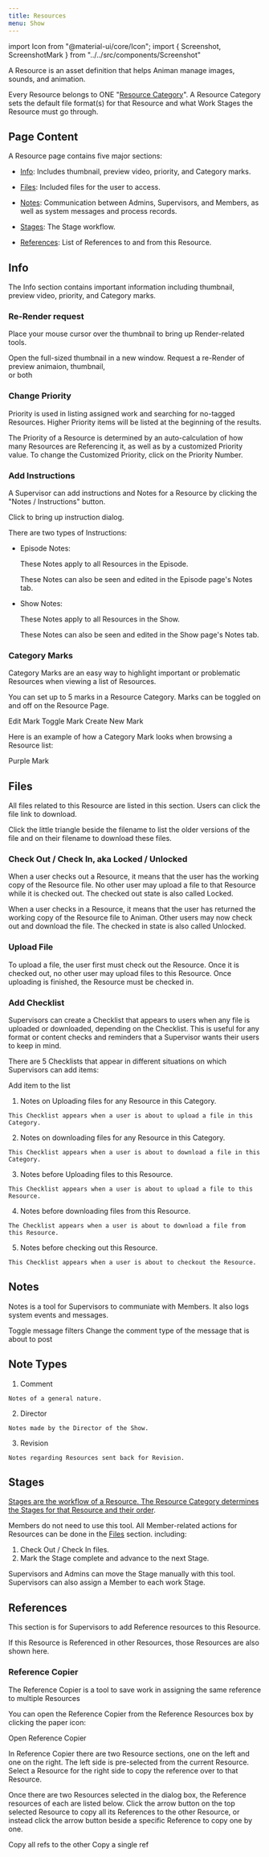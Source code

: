 ```yaml
---
title: Resources
menu: Show
---
```

import Icon from "@material-ui/core/Icon";
import { Screenshot, ScreenshotMark } from "../../src/components/Screenshot"

A Resource is an asset definition that helps Animan manage images, sounds, and animation.

Every Resource belongs to ONE "[Resource Category](category.md)". A Resource Category sets the default file format(s) for that Resource and what Work Stages the Resource must go through.

## Page Content

A Resource page contains five major sections:
- [Info](#info): Includes thumbnail, preview video, priority, and Category marks.

- [Files](#files): Included files for the user to access.

- [Notes](#notes): Communication between Admins, Supervisors, and Members, as well as system messages and process records.

- [Stages](#stages): The Stage workflow.

- [References](#references): List of References to and from this Resource.

## Info

The Info section contains important information including thumbnail, preview video, priority, and Category marks.

<Screenshot image="/screenshot/resource_info_section.png">
</Screenshot>

### Re-Render request

Place your mouse cursor over the thumbnail to bring up Render-related tools.

<Screenshot image="/screenshot/resource_thumb_mouseover.png">
    <ScreenshotMark x="61%" y="29%" width="8%" height="16%" textPosition="left" borderRadius="50%">
        Open the full-sized thumbnail in a new window.
    </ScreenshotMark>
</Screenshot>

<Screenshot image="/screenshot/resource_thumb_mouseover.png">
    <ScreenshotMark x="61%" y="45%" width="8%" height="16%" textPosition="left" borderRadius="50%">
        Request a re-Render of <br/>preview animaion, thumbnail,<br/> or both
    </ScreenshotMark>
</Screenshot>

### Change Priority

Priority is used in listing assigned work and searching for no-tagged Resources. Higher Priority items will be listed at the beginning of the results.

The Priority of a Resource is determined by an auto-calculation of how many Resources are Referencing it, as well as by a customized Priority value. To change the Customized Priority, click on the Priority Number.

<Screenshot image="/screenshot/resource_set_priority.png">
    <ScreenshotMark x="68.7%" y="15%" width="5.5%" height="11%" textPosition="left" borderRadius="50%"></ScreenshotMark>
</Screenshot>

### Add Instructions

A Supervisor can add instructions and Notes for a Resource by clicking the "Notes / Instructions" button.

<Screenshot image="/screenshot/resource_add_instruction.png">
    <ScreenshotMark x="65.5%" y="13%" width="24%" height="7%" textPosition="bottom" borderRadius="10px">
        Click to bring up instruction dialog.
    </ScreenshotMark>
</Screenshot>

There are two types of Instructions:

- Episode Notes:

  These Notes apply to all Resources in the Episode.

  These Notes can also be seen and edited in the Episode page's Notes tab.

  <Screenshot image="/screenshot/episode_notes.png"></Screenshot>

- Show Notes:

  These Notes apply to all Resources in the Show.

  These Notes can also be seen and edited in the Show page's Notes tab.

  <Screenshot image="/screenshot/show_notes.png"></Screenshot>

### Category Marks

Category Marks are an easy way to highlight important or problematic Resources when viewing a list of Resources.

You can set up to 5 marks in a Resource Category. Marks can be toggled on and off on the Resource Page.

<Screenshot image="/screenshot/resource_marks.png">
    <ScreenshotMark x="90.5%" y="25%" width="8%" height="15%" textPosition="left" borderRadius="20px">
        Edit Mark
    </ScreenshotMark>
    <ScreenshotMark x="60.5%" y="39%" width="9%" height="16%" textPosition="left" borderRadius="20px">
        Toggle Mark
    </ScreenshotMark>
    <ScreenshotMark x="75%" y="81%" width="35%" height="16%" textPosition="left" borderRadius="10px">
        Create New Mark
    </ScreenshotMark>
</Screenshot>

Here is an example of how a Category Mark looks when browsing a Resource list:

<Screenshot image="/screenshot/resource_marks_in_list.png">
  <ScreenshotMark x="41%" y="62.1%" width="5%" height="8%" textPosition="top" borderRadius="20px">
    Purple Mark
  </ScreenshotMark>
</Screenshot>

## Files

All files related to this Resource are listed in this section. Users can click the file link to download.
<Screenshot image="/screenshot/resource_file_section.png">
</Screenshot>

Click the little triangle beside the filename to list the older versions of the file and on their filename to download these files.
<Screenshot image="/screenshot/resource_file_versions.png">
  <ScreenshotMark x="79.6%" y="9.6%" width="10%" height="10%" textPosition="top" borderRadius="20px"></ScreenshotMark>
</Screenshot>

### Check Out / Check In, aka Locked / Unlocked

When a user checks out a Resource, it means that the user has the working copy of the Resource file. No other user may upload a file to that Resource while it is checked out. The checked out state is also called Locked.

When a user checks in a Resource, it means that the user has returned the working copy of the Resource file to Animan. Other users may now check out and download the file. The checked in state is also called Unlocked.

### Upload File

To upload a file, the user first must check out the Resource. Once it is checked out, no other user may upload files to this Resource. Once uploading is finished, the Resource must be checked in.

### Add Checklist

Supervisors can create a Checklist that appears to users when any file is uploaded or downloaded, depending on the Checklist. This is useful for any format or content checks and reminders that a Supervisor wants their users to keep in mind.

<Screenshot image="/screenshot/resource_checklist_menu.png">
  <ScreenshotMark x="85%" y="21%" width="11%" height="25%" textPosition="top" borderRadius="20px">
  </ScreenshotMark>
</Screenshot>

There are 5 Checklists that appear in different situations on which Supervisors can add items:

<Screenshot image="/screenshot/resource_edit_checklist.png">
  <ScreenshotMark x="92.1%" y="32%" width="5%" height="11%" textPosition="left" borderRadius="20px">
    Add item to the list
  </ScreenshotMark>
</Screenshot>

  1. Notes on Uploading files for any Resource in this Category.

    This Checklist appears when a user is about to upload a file in this Category.

  2. Notes on downloading files for any Resource in this Category.

    This Checklist appears when a user is about to download a file in this Category.

  3. Notes before Uploading files to this Resource.

    This Checklist appears when a user is about to upload a file to this Resource.

  4. Notes before downloading files from this Resource.

    The Checklist appears when a user is about to download a file from this Resource.

  5. Notes before checking out this Resource.

    This Checklist appears when a user is about to checkout the Resource.

## Notes

Notes is a tool for Supervisors to communiate with Members.
It also logs system events and messages.

<Screenshot image="/screenshot/resource_note_section.png">
  <ScreenshotMark x="77%" y="8%" width="40%" height="10%" textPosition="left" borderRadius="20px">
    Toggle message filters
  </ScreenshotMark>
  <ScreenshotMark x="93.3%" y="25.3%" width="5.5%" height="10%" textPosition="bottom-left" borderRadius="20px">
    Change the comment type of the message that is about to post
  </ScreenshotMark>
</Screenshot>

## Note Types

  1. Comment

    Notes of a general nature.

  2. Director

    Notes made by the Director of the Show.

  3. Revision

    Notes regarding Resources sent back for Revision.

## Stages

[Stages are the workflow of a Resource. The Resource Category determines the Stages for that Resource and their order](category#how-the-stage-work). 

<Screenshot image="/screenshot/resource_stages_box.png">
</Screenshot>

Members do not need to use this tool. All Member-related actions for Resources can be done in the [Files](#files) section. including:
 1. Check Out / Check In files.
 2. Mark the Stage complete and advance to the next Stage.

 Supervisors and Admins can move the Stage manually with this tool. Supervisors can also assign a Member to each work Stage.

## References

This section is for Supervisors to add Reference resources to this Resource.

If this Resource is Referenced in other Resources, those Resources are also shown here.

<Screenshot image="/screenshot/resource_ref_section.png">
</Screenshot>


### Reference Copier

The Reference Copier is a tool to save work in assigning the same reference to multiple Resources

You can open the Reference Copier from the Reference Resources box by clicking the paper icon:

<Screenshot image="/screenshot/resource_ref_section.png">
  <ScreenshotMark x="17%" y="5%" width="6%" height="8%" textPosition="bottom-right" borderRadius="20px">
    Open Reference Copier
  </ScreenshotMark>
</Screenshot>

In Reference Copier there are two Resource sections, one on the left and one on the right. The left side is pre-selected from the current Resource. Select a Resource for the right side to copy the reference over to that Resource.

<Screenshot image="/screenshot/reference_copier_button.png">
  <ScreenshotMark x="73%" y="34%" width="30%" height="24%" textPosition="bottom-right" borderRadius="20px">
  </ScreenshotMark>
</Screenshot>

Once there are two Resources selected in the dialog box, the Reference resources of each are listed below. Click the arrow button on the top selected Resource to copy all its References to the other Resource, or instead click the arrow button beside a specific Reference to copy one by one.

<Screenshot image="/screenshot/reference_copier.png">
  <ScreenshotMark x="52.5%" y="28.5%" width="4.5%" height="9%" textPosition="top-right" borderRadius="25px">
    Copy all refs to the other
  </ScreenshotMark>
  <ScreenshotMark x="52.5%" y="61.5%" width="4.5%" height="9%" textPosition="right" borderRadius="25px">
    Copy a single ref
  </ScreenshotMark>
</Screenshot>